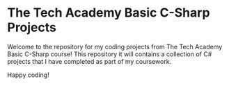 # The Tech Academy Basic C-Sharp Projects

Welcome to the repository for my coding projects from The Tech Academy Basic C-Sharp course! This repository it will contains a collection of C# projects that I have completed as part of my coursework.

Happy coding!
